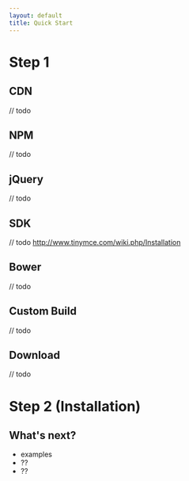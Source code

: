 ```yaml
---
layout: default
title: Quick Start
---
```


# Step 1

## CDN
// todo

## NPM
// todo

## jQuery
// todo

## SDK
// todo
http://www.tinymce.com/wiki.php/Installation

## Bower
// todo

## Custom Build
// todo

## Download
// todo

# Step 2 (Installation)

## What's next?

 * examples
 * ??
 * ??
